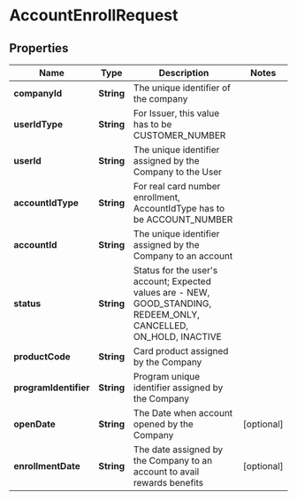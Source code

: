 

# AccountEnrollRequest

## Properties

Name | Type | Description | Notes
------------ | ------------- | ------------- | -------------
**companyId** | **String** | The unique identifier of the company | 
**userIdType** | **String** | For Issuer, this value has to be CUSTOMER_NUMBER | 
**userId** | **String** | The unique identifier assigned by the Company to the User | 
**accountIdType** | **String** | For real card number enrollment, AccountIdType has to be ACCOUNT_NUMBER | 
**accountId** | **String** | The unique identifier assigned by the Company to an account | 
**status** | **String** | Status for the user&#39;s account; Expected values are - NEW, GOOD_STANDING, REDEEM_ONLY, CANCELLED, ON_HOLD, INACTIVE | 
**productCode** | **String** | Card product assigned by the Company | 
**programIdentifier** | **String** | Program unique identifier assigned by the Company | 
**openDate** | **String** | The Date when account opened by the Company |  [optional]
**enrollmentDate** | **String** | The date assigned by the Company to an account to avail rewards benefits |  [optional]



